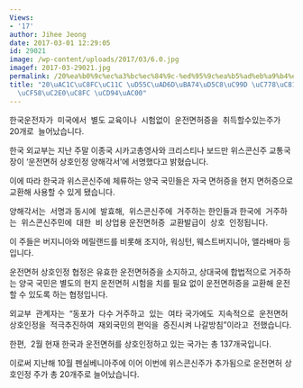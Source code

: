 ```yaml
---
Views:
- '17'
author: Jihee Jeong
date: 2017-03-01 12:29:05
id: 29021
image: /wp-content/uploads/2017/03/6.0.jpg
imagef: 2017-03-29021.jpg
permalink: /20%ea%b0%9c%ec%a3%bc%ec%84%9c-%ed%95%9c%ea%b5%ad%eb%a9%b4%ed%97%88%ec%a6%9d-%ec%9d%b8%ec%a0%95%ec%9c%84%ec%8a%a4%ec%bd%98%ec%8b%a0%ec%a3%bc-%ec%b6%94%ea%b0%80/
title: "20\uAC1C\uC8FC\uC11C \uD55C\uAD6D\uBA74\uD5C8\uC99D \uC778\uC815,\uC704\uC2A4\
  \uCF58\uC2E0\uC8FC \uCD94\uAC00"
---
```


한국운전자가  미국에서  별도 교육이나  시험없이  운전면허증을  취득할수있는주가  20개로  늘어났습니다.

한국 외교부는 지난 주말 이종국 시카고총영사와 크리스티나 보드만 위스콘신주 교통국장이 ‘운전면허 상호인정 양해각서’에 서명했다고 밝혔습니다.

이에 따라 한국과 위스콘신주에 체류하는 양국 국민들은 자국 면허증을 현지 면허증으로 교환해 사용할 수 있게 됐습니다.

양해각서는  서명과 동시에  발효해,  위스콘신주에  거주하는 한인들과 한국에  거주하는  위스콘신주민에  대한  비 상업용 운전면허증  교환발급이  상호  인정됩니다.

이 주들은 버지니아와 메릴랜드를 비롯해 조지아, 워싱턴, 웨스트버지니아, 앨라배마 등 입니다.

운전면허 상호인정 협정은 유효한 운전면허증을 소지하고, 상대국에 합법적으로 거주하는 양국 국민은 별도의 현지 운전면허 시험을 치를 필요 없이 운전면허증을 교환해 운전할 수 있도록 하는 협정입니다.

외교부  관계자는  “동포가  다수 거주하고  있는  여타 국가에도  지속적으로  운전면허 상호인정을  적극추진하여  재외국민의 편익을  증진시켜 나갈방침”이라고  전했습니다.

한편,  2월 현재 한국과 운전면허를 상호인정하고 있는 국가는 총 137개국입니다.

이로써 지난해 10월 펜실베니아주에 이어 이번에 위스콘신주가 추가됨으로 운전면허 상호인정 주가 총 20개주로 늘어났습니다.

&nbsp;